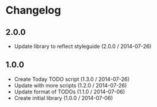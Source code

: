 # Changelog

## 2.0.0

* Update library to reflect styleguide (2.0.0 / 2014-07-26)

## 1.0.0

* Create Today TODO script (1.3.0 / 2014-07-26)
* Update with more scripts (1.2.0 / 2014-07-26)
* Update format of TODOs (1.1.0 / 2014-07-06)
* Create initial library (1.0.0 / 2014-07-06)
